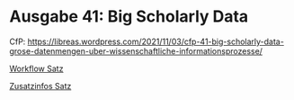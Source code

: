 # Ausgabe 41: Big Scholarly Data

CfP: <https://libreas.wordpress.com/2021/11/03/cfp-41-big-scholarly-data-grose-datenmengen-uber-wissenschaftliche-informationsprozesse/>

[Workflow Satz](https://github.com/libreas/libreas.github.io/wiki/Workflow-Satz)

[Zusatzinfos Satz](https://github.com/libreas/libreas.github.io/wiki/Zusatzinfos-Satz)
